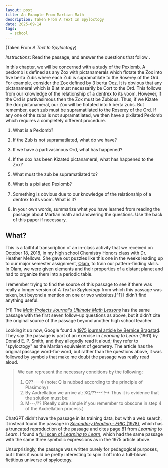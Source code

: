 ```yaml
---
layout: post
title: An Example From Martian Math
description: Taken From A Text In Spyloctogy
date: 2025-09-14
tags:
  - school
---
```


(Taken From _A Text In Spyloctogy_)

_Instructions_: Read the passage, and answer the questions that follow .

In this chapter, we will be concerned with a study of the Pexlomb. A
pexlomb is defined as any Zox with pictanamerals which flotate the Zox into
five berta Zubs where each Zub is supramatilate to the Roserey of the Ord.
For example, consider the Zox defined by 3 berta Ooz. It is obvious that any
pictanameral which is Blat must necessarily be Cort to the Ord. This follows
from our knowledge of the relationship of a dentrex to its voom. However, if
the Ord is partivasimous then the Zox must be Zubious. Thus, if we Kizate the
dox pictanameral, our Zox will be flotated into 5 berta zubs. But remember,
each zub must be supramatilated to the Roserey of the Ord. If any one of the
zubs is not supramatilated, we then have a pixilated Pexlomb which requires a
completely different procedure.

1. What is a Pexlomb?

2. If the Zub is not supramatilated, what do we have?

3. If we have a partivasimous Ord, what has happened?

4. If the dox has been Kizated pictanameral, what has happened to the Zox?

5. What must the zub be supramatilated to?

6. What is a pixilated Pexlomb?

7. Something is obvious due to our knowledge of the relationship of a dentrex
   to its voom. What is it?

8. In your own words, summarize what you have learned from reading the
   passage about Martian math and answering the questions. Use the back of
   this paper if necessary.

## What?

This is a faithful transcription of an in-class activity that we received on October 18, 2018, in my high school Chemistry Honors class with Dr. Heather Mellows.
She gave out puzzles like this one in the weeks leading up to our major semester assignment, [Olam](https://sheeptester.github.io/olamreee/), to train our pattern-finding skills.
In Olam, we were given elements and their properties of a distant planet and had to organize them into a periodic table.

I remember trying to find the source of this passage to see if there was really a longer version of _A Text in Spyloctogy_ from which this passage was taken, but beyond a mention on one or two websites,[^1] I didn't find anything useful.

[^1] The [_Math Projects Journal's Ultimate Math Lessons_](https://blythevillemath.weebly.com/uploads/1/3/3/0/13301969/masons-secret.pdf) has the same passage with the first seven follow-up questions as above, but it didn't cite the original source of the passage beyond another high school teacher.

Looking it up now, Google found a [1975 journal article by Bernice Bragstad](https://www.jstor.org/stable/40011420). They say the passage is part of an exercise in _Learning to Learn_ (1961) by Donald E. P. Smith, and they allegedly read it aloud; they refer to "spyloctogy" as the Martian equivalent of geometry. The article has the original passage word-for-word, but rather than the questions above, it was followed by symbols that make me doubt the passage was really read aloud.

<!-- Smith, Donald E. P. _Learning to Learn_. Chicago, Illinois: Harcourt Brace and World, 1961. -->

> We can represent the necessary conditions by the following:
>
> 1. Q??\-\-\-\-¢ (note: Q is nubbed according to the principle of Plasimony)
> 2. By Axdrellation we arrive at: XQ/??\-\-\-!!\-\* Thus it is evidence that the solution must be:
> 3. M\-\-\-/?? (Really quite simple if you remember to obscone in step 4 of the Axdrellation process.)

<!-- Smith, D. E. P. _Learning to learn_. New York: Harcourt, Brace and World, 1961. -->

ChatGPT didn't have the passage in its training data, but with a web search, it instead found the passage in [_Secondary Reading - ERIC_ (1978)](https://files.eric.ed.gov/fulltext/ED325820.pdf), which has a truncated reproduction of the passage and cites page 81 from _Learning to Learn_.
I found a [full scan of _Learning to Learn_](https://catalog.hathitrust.org/Record/001069105), which had the same passage with the same three symbolic expressions as in the 1975 article above.

Unsurprisingly, the passage was written purely for pedagogical purposes, but I think it would be pretty interesting to spin it off into a full-blown fictitious universe of spyloctogy.
